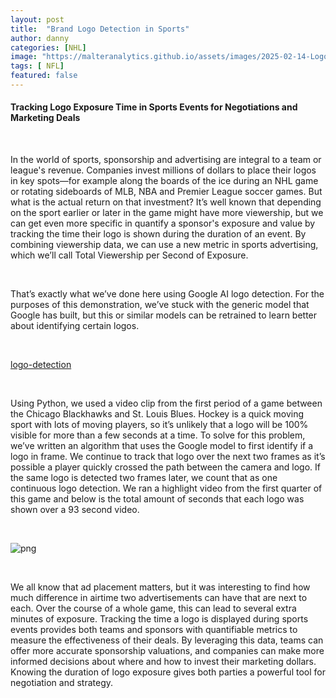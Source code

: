 ```yaml
---
layout: post
title:  "Brand Logo Detection in Sports"
author: danny
categories: [NHL]
image: "https://malteranalytics.github.io/assets/images/2025-02-14-Logo_Detection/logo-screenshot.png"
tags: [ NFL]
featured: false
---
```


#### Tracking Logo Exposure Time in Sports Events for Negotiations and Marketing Deals

<br>

In the world of sports, sponsorship and advertising are integral to a team or league's revenue. Companies invest millions of dollars to place their logos in key spots—for example along the boards of the ice during an NHL game or rotating sideboards of MLB, NBA and Premier League soccer games. But what is the actual return on that investment? It’s well known that depending on the sport earlier or later in the game might have more viewership, but we can get even more specific in quantify a sponsor's exposure and value by tracking the time their logo is shown during the duration of an event. By combining viewership data, we can use a new metric in sports advertising, which we’ll call Total Viewership per Second of Exposure.

<br>

That’s exactly what we’ve done here using Google AI logo detection. For the purposes of this demonstration, we’ve stuck with the generic model that Google has built, but this or similar models can be retrained to learn better about identifying certain logos. 

<br>

[logo-detection](../assets/images/output_labels.mp4)

<br>

Using Python, we used a video clip from the first period of a game between the Chicago Blackhawks and St. Louis Blues. Hockey is a quick moving sport with lots of moving players, so it’s unlikely that a logo will be 100% visible for more than a few seconds at a time. To solve for this problem, we’ve written an algorithm that uses the Google model to first identify if a logo in frame. We continue to track that logo over the next two frames as it’s possible a player quickly crossed the path between the camera and logo. If the same logo is detected two frames later, we count that as one continuous logo detection. We ran a highlight video from the first quarter of this game and below is the total amount of seconds that each logo was shown over a 93 second video. 

<br>


![png](../assets/images/2025-02-14-Logo_Detection/output_table_.png)

<br>

We all know that ad placement matters, but it was interesting to find how much difference in airtime two advertisements can have that are next to each. Over the course of a whole game, this can lead to several extra minutes of exposure. Tracking the time a logo is displayed during sports events provides both teams and sponsors with quantifiable metrics to measure the effectiveness of their deals. By leveraging this data, teams can offer more accurate sponsorship valuations, and companies can make more informed decisions about where and how to invest their marketing dollars. Knowing the duration of logo exposure gives both parties a powerful tool for negotiation and strategy.

